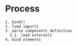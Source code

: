 
# Process

```
1. bind()
2. load imports
3. parse components definition
  3.1. load externals
4. bind elements
```

